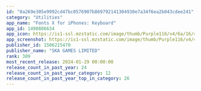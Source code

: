 ```yaml
---
id: "0a269e305e9992cd47bc0576907b869792141304930e7a34f6ea2b043cdee241"
category: "Utilities"
app_name: "Fonts X for iPhones: Keyboard"
app_id: 1490886634
app_icon: https://is1-ssl.mzstatic.com/image/thumb/Purple116/v4/6a/16/40/6a16405c-ac53-957c-fb02-78b2b45741a6/AppIcon-0-1x_U007epad-0-0-85-220-0.png/1024x1024bb.png
app_screenshot: https://is1-ssl.mzstatic.com/image/thumb/Purple116/v4/4d/15/09/4d1509b5-5005-787d-4b6d-e22e5e197406/3653f72a-d264-4a16-aa3a-58f7758d1394_6_U002c5_inch_New_Promo_1.jpg/1242x2688bb.png
publisher_id: 1506215470
publisher_name: "SKA GAMES LIMITED"
rank: 389
most_recent_release: 2024-01-29 00:00:00
release_count_in_past_year: 24
release_count_in_past_year_category: 12
release_count_in_past_year_top_in_category: 26
---
```

